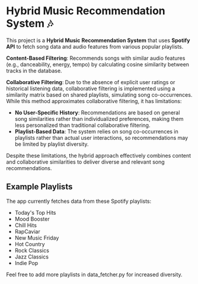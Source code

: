 # Hybrid Music Recommendation System 🎶

This project is a **Hybrid Music Recommendation System** that uses **Spotify API** to fetch song data and audio features from various popular playlists. 

**Content-Based Filtering**: Recommends songs with similar audio features (e.g., danceability, energy, tempo) by calculating cosine similarity between tracks in the database.

**Collaborative Filtering**: Due to the absence of explicit user ratings or historical listening data, collaborative filtering is implemented using a similarity matrix based on shared playlists, simulating song co-occurrences. While this method approximates collaborative filtering, it has limitations:
   - **No User-Specific History**: Recommendations are based on general song similarities rather than individualized preferences, making them less personalized than traditional collaborative filtering.
   - **Playlist-Based Data**: The system relies on song co-occurrences in playlists rather than actual user interactions, so recommendations may be limited by playlist diversity.

Despite these limitations, the hybrid approach effectively combines content and collaborative similarities to deliver diverse and relevant song recommendations.


## Example Playlists
The app currently fetches data from these Spotify playlists:
   - Today's Top Hits
   - Mood Booster
   - Chill Hits
   - RapCaviar
   - New Music Friday
   - Hot Country
   - Rock Classics
   - Jazz Classics
   - Indie Pop

Feel free to add more playlists in data_fetcher.py for increased diversity.
